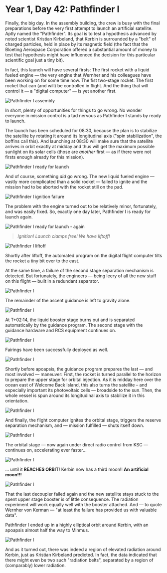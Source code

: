# Year 1, Day 42: Pathfinder I

Finally, the big day. In the assembly building, the crew is busy with the final preparations before the very first attempt to launch an artificial satellite. Aptly named the "Pathfinder". Its goal is to test a hypothesis advanced by noted scientist Kristian Kirbeland, that Kerbin is surrounded by a "belt" of charged particles, held in place by its magnetic field (the fact that the Bloeting Aerospace Corporation offered a substantial amount of money to test that hypothesis might have influenced the decision for this particular scientific goal just a tiny bit).

In fact, this launch will have several firsts: The first rocket with a liquid fueled engine — the very engine that Wernher and his colleagues have been working on for some time now. The fist two-stage rocket. The first rocket that can (and will) be controlled in flight. And the thing that will control it — a "digital computer" — is yet another first.

![Pathfinder I assembly](./Pathfinder_I-001:042-05:52:41.jpg)

In short, plenty of opportunities for things to go wrong. No wonder everyone in mission control is a tad nervous as Pathfinder I stands by ready to launch.

The launch has been scheduled for 08:30, because the plan is to stabilize the satellite by rotating it around its longitudinal axis ("spin stabilization", the boffins call this). And launching at 08:30 will make sure that the satellite arrives in orbit exactly at midday and thus will get the maximum possible sunlight on its solar cells (those are _another_ first — as if there were not firsts enough already for this mission).

![Pathfinder I ready for launch](./Pathfinder_I-001:042-08:30:20.jpg)

And of course, something _did_ go wrong. The new liquid fueled engine — vastly more complicated than a solid rocket — failed to ignite and the mission had to be aborted with the rocket still on the pad.

![Pathfinder I ignition failure](./Pathfinder_I-001:042-08:34:51.jpg)

The problem with the engine turned out to be relatively minor, fortunately, and was easily fixed. So, exactly one day later, Pathfinder I is ready for launch again.

![Pathfinder I ready for launch - again](./Pathfinder_I-001:043-08:29:49.jpg)

> _Ignition! Launch clamps free! We have liftoff!_

![Pathfinder I liftoff](./Pathfinder_I-001:043-08:30:02.jpg)

Shortly after liftoff, the automated program on the digital flight computer tilts the rocket a tiny bit over to the east.

At the same time, a failure of the second stage separation mechanism is detected. But fortunately, the engineers — being leery of all the new stuff on this flight — built in a redundant separator.

![Pathfinder I ](./Pathfinder_I-001:043-08:30:20.jpg)

The remainder of the ascent guidance is left to gravity alone.

![Pathfinder I ](./Pathfinder_I-001:043-08:31:10.jpg)

At T+02:14, the liquid booster stage burns out and is separated automatically by the guidance program. The second stage with the guidance hardware and RCS equipment continues on.

![Pathfinder I ](./Pathfinder_I-001:043-08:32:16.jpg)

Fairings have been successfully deployed as well.

![Pathfinder I ](./Pathfinder_I-001:043-08:33:21.jpg)

Shortly before apoapsis, the guidance program prepares the last — and most involved — maneuver: First, the rocket is turned parallel to the horizon to prepare the upper stage for orbital injection. As it is midday here over the ocean east of Welcome Back Island, this also turns the satellite – and especially important its photovoltaic cells — broadside to the sun. Then, the whole vessel is spun around its longitudinal axis to stabilize it in this orientation.

![Pathfinder I ](./Pathfinder_I-001:043-08:35:14.jpg)

And finally, the flight computer ignites the orbital stage, triggers the reserve separation mechanism, and — mission fulfilled — shuts itself down.

![Pathfinder I ](./Pathfinder_I-001:043-08:35:36.jpg)

The orbital stage — now again under direct radio control from KSC — continues on, accelerating ever faster...

![Pathfinder I ](./Pathfinder_I-001:043-08:36:19.jpg)

... until it **REACHES ORBIT**! Kerbin now has a third moon!! **An artificial moon!!!**

![Pathfinder I ](./Pathfinder_I-001:043-08:38:29.jpg)

That the last decoupler failed again and the new satellite stays stuck to the spent upper stage booster is of little consequence. The radiation experiment will work equally well with the booster attached. And — to quote Wernher von Kerman — "at least the failure has provided us with valuable data".

Pathfinder I ended up in a highly elliptical orbit around Kerbin, with an apoapsis almost half the way to Minmus.

![Pathfinder I ](./Pathfinder_I-001:043-10:58:47.jpg)

And as it turned out, there was indeed a region of elevated radiation around Kerbin, just as Kristian Kirbeland predicted. In fact, the data indicated that there might even be two such "radiation belts", separated by a region of (comparably) lower radiation.